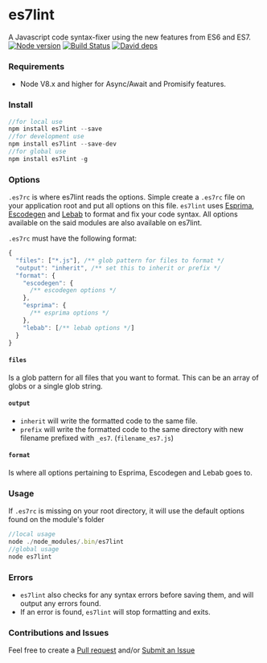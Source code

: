 # es7lint
A Javascript code syntax-fixer using the new features from ES6 and ES7.
[![Node version](https://img.shields.io/badge/Node-8.1.4-blue.svg)](http://nodejs.org/download/)
[![Build Status](https://api.travis-ci.org/uniibu/es7lint.svg?branch=master)](https://travis-ci.org/uniibu/es7lint)
[![David deps](https://david-dm.org/uniibu/es7lint.svg)](https://david-dm.org/uniibu/es7lint)

### Requirements
- Node V8.x and higher for Async/Await and Promisify features.

### Install
```js
//for local use
npm install es7lint --save
//for development use
npm install es7lint --save-dev
//for global use
npm install es7lint -g
```
### Options

`.es7rc` is where es7lint reads the options. Simple create a `.es7rc` file on your application root and put all options on this file.
`es7lint` uses [Esprima](https://www.npmjs.com/package/esprima), [Escodegen](https://www.npmjs.com/package/escodegen) and [Lebab](https://www.npmjs.com/package/lebab) to
format and fix your code syntax. All options available on the said modules are also available on es7lint. 

`.es7rc` must have the following format:
```js
{
  "files": ["*.js"], /** glob pattern for files to format */
  "output": "inherit", /** set this to inherit or prefix */
  "format": {
    "escodegen": {
      /** escodegen options */
    },
    "esprima": {
      /** esprima options */
    },
    "lebab": [/** lebab options */]
  }
}
```

#### `files`
Is a glob pattern for all files that you want to format. This can be an array of globs or a single glob string.

#### `output`
- `inherit` will write the formatted code to the same file.
- `prefix` will write the formatted code to the same directory with new filename prefixed with `_es7`. (`filename_es7.js`)

#### `format`
Is where all options pertaining to Esprima, Escodegen and Lebab goes to.

### Usage

If `.es7rc` is missing on your root directory, it will use the default options found on the module's folder

```js
//local usage
node ./node_modules/.bin/es7lint
//global usage
node es7lint
```

### Errors

- `es7lint` also checks for any syntax errors before saving them, and will output any errors found.
- If an error is found, `es7lint` will stop formatting and exits.

### Contributions and Issues
Feel free to create a [Pull request](https://github.com/uniibu/es7lint/pulls) and/or [Submit an Issue](https://github.com/uniibu/es7lint/issues)